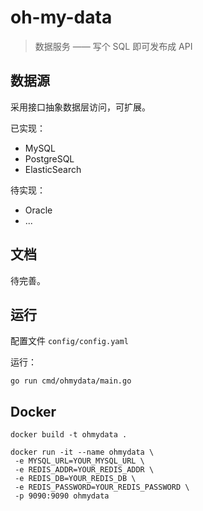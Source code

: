 # oh-my-data

> 数据服务 —— 写个 SQL 即可发布成 API

## 数据源

采用接口抽象数据层访问，可扩展。

已实现：

- MySQL
- PostgreSQL
- ElasticSearch

待实现：

- Oracle
- ...

## 文档

待完善。

## 运行

配置文件 `config/config.yaml`

运行：

```shell
go run cmd/ohmydata/main.go
```

## Docker

```shell
docker build -t ohmydata .

docker run -it --name ohmydata \
 -e MYSQL_URL=YOUR_MYSQL_URL \
 -e REDIS_ADDR=YOUR_REDIS_ADDR \
 -e REDIS_DB=YOUR_REDIS_DB \
 -e REDIS_PASSWORD=YOUR_REDIS_PASSWORD \
 -p 9090:9090 ohmydata
```
